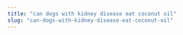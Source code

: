 ```yaml
---
title: "can dogs with kidney disease eat coconut oil"
slug: "can-dogs-with-kidney-disease-eat-coconut-oil"
---
```


